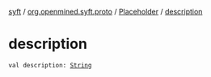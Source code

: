 [syft](../../index.md) / [org.openmined.syft.proto](../index.md) / [Placeholder](index.md) / [description](./description.md)

# description

`val description: `[`String`](https://kotlinlang.org/api/latest/jvm/stdlib/kotlin/-string/index.html)